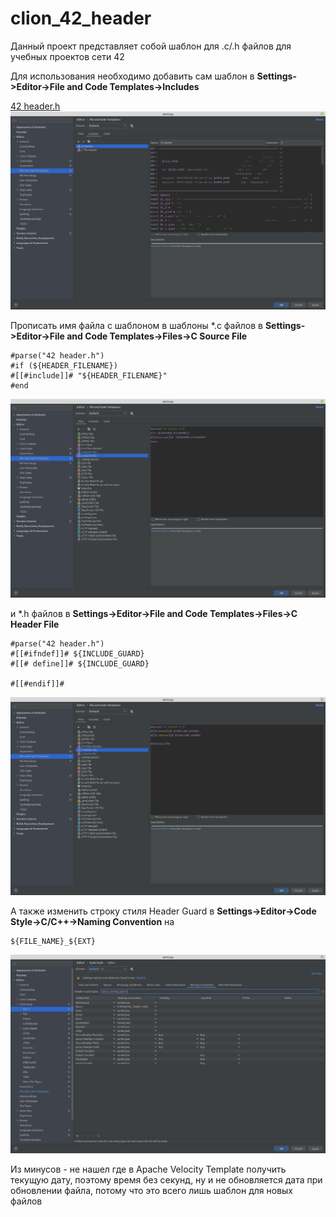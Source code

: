 # clion_42_header

Данный проект представляет собой шаблон для .c/.h файлов для учебных проектов сети 42

Для использования необходимо добавить сам шаблон в **Settings->Editor->File and Code Templates->Includes**

[42 header.h](42%20header.h)<br/>
![](/resources/file_and_code_template.png)

Прописать имя файла с шаблоном в шаблоны *.c файлов в **Settings->Editor->File and Code Templates->Files->C Source File**
```
#parse("42 header.h")
#if (${HEADER_FILENAME})
#[[#include]]# "${HEADER_FILENAME}"
#end
```
![](/resources/c_source_file.png)

и *.h файлов в **Settings->Editor->File and Code Templates->Files->C Header File**
```
#parse("42 header.h")
#[[#ifndef]]# ${INCLUDE_GUARD}
#[[# define]]# ${INCLUDE_GUARD}

#[[#endif]]#
```
![](/resources/c_header_file.png)

А также изменить строку стиля Header Guard в 
**Settings->Editor->Code Style->C/C++->Naming Convention** на
```
${FILE_NAME}_${EXT}
```
![](/resources/header_guard.png)

Из минусов - не нашел где в Apache Velocity Template получить текущую дату, поэтому время без секунд, ну и не обновляется дата при обновлении файла, потому что это всего лишь шаблон для новых файлов
